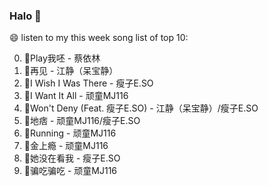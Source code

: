 

### Halo 👋

😄 listen to my this week song list of top 10:

0. 🌈Play我呸 - 蔡依林
1. 🌈再见 - 江静（呆宝静）
2. 🌈I Wish I Was There - 瘦子E.SO
3. 🌈I Want It All - 顽童MJ116
4. 🌈Won't Deny (Feat. 瘦子E.SO) - 江静（呆宝静）/瘦子E.SO
5. 🌈地痞 - 顽童MJ116/瘦子E.SO
6. 🌈Running   - 顽童MJ116
7. 🌈金上瘾 - 顽童MJ116
8. 🌈她没在看我 - 瘦子E.SO
9. 🌈骗吃骗吃 - 顽童MJ116

